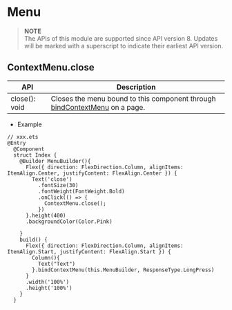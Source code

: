 # Menu

> **NOTE**<br>
> The APIs of this module are supported since API version 8. Updates will be marked with a superscript to indicate their earliest API version.

## ContextMenu.close
| API | Description |
| ---- | --- |
|close(): void| Closes the menu bound to this component through [bindContextMenu](./ts-universal-attributes-menu.md#Atrributes) on a page. |

- Example
```
// xxx.ets
@Entry
  @Component
  struct Index {
    @Builder MenuBuilder(){
      Flex({ direction: FlexDirection.Column, alignItems: ItemAlign.Center, justifyContent: FlexAlign.Center }) {
        Text('close')
          .fontSize(30)
          .fontWeight(FontWeight.Bold)
          .onClick(() => {
            ContextMenu.close();
          })
      }.height(400)
      .backgroundColor(Color.Pink)
  
    }
    build() {
      Flex({ direction: FlexDirection.Column, alignItems: ItemAlign.Start, justifyContent: FlexAlign.Start }) {
        Column(){
          Text("Text")
        }.bindContextMenu(this.MenuBuilder, ResponseType.LongPress)
      }
      .width('100%')
      .height('100%')
    }
  }
```

